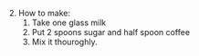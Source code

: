 2. How to make:
     1. Take one glass milk
     2. Put 2 spoons sugar and half spoon coffee
     3. Mix it thouroghly.